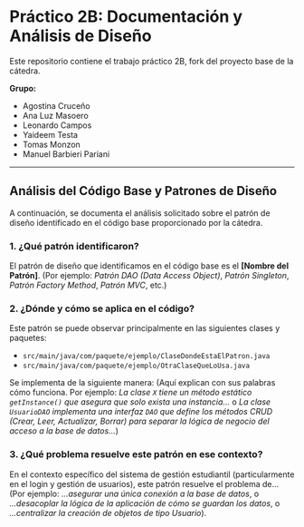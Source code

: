 # Práctico 2B: Documentación y Análisis de Diseño

Este repositorio contiene el trabajo práctico 2B, fork del proyecto base de la cátedra.

**Grupo:**
* Agostina Cruceño
* Ana Luz Masoero
* Leonardo Campos
* Yaideem Testa
* Tomas Monzon
* Manuel Barbieri Pariani

---

## Análisis del Código Base y Patrones de Diseño

A continuación, se documenta el análisis solicitado sobre el patrón de diseño identificado en el código base proporcionado por la cátedra.

### 1. ¿Qué patrón identificaron?

El patrón de diseño que identificamos en el código base es el **[Nombre del Patrón]**. 
(Por ejemplo: *Patrón DAO (Data Access Object)*, *Patrón Singleton*, *Patrón Factory Method*, *Patrón MVC*, etc.)

### 2. ¿Dónde y cómo se aplica en el código?

Este patrón se puede observar principalmente en las siguientes clases y paquetes:
* `src/main/java/com/paquete/ejemplo/ClaseDondeEstaElPatron.java`
* `src/main/java/com/paquete/ejemplo/OtraClaseQueLoUsa.java`

Se implementa de la siguiente manera: 
(Aquí explican con sus palabras cómo funciona. Por ejemplo: *La clase `X` tiene un método estático `getInstance()` que asegura que solo exista una instancia...* o *La clase `UsuarioDAO` implementa una interfaz `DAO` que define los métodos CRUD (Crear, Leer, Actualizar, Borrar) para separar la lógica de negocio del acceso a la base de datos...*)

### 3. ¿Qué problema resuelve este patrón en ese contexto?

En el contexto específico del sistema de gestión estudiantil (particularmente en el login y gestión de usuarios), este patrón resuelve el problema de...
(Por ejemplo: *...asegurar una única conexión a la base de datos*, o *...desacoplar la lógica de la aplicación de cómo se guardan los datos*, o *...centralizar la creación de objetos de tipo Usuario*).